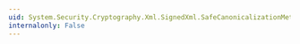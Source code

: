 ```yaml
---
uid: System.Security.Cryptography.Xml.SignedXml.SafeCanonicalizationMethods
internalonly: False
---
```

